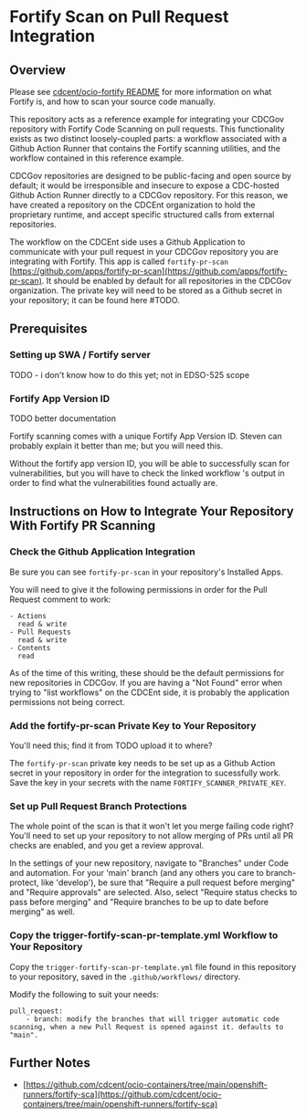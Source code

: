# Fortify Scan on Pull Request Integration

## Overview
Please see [cdcent/ocio-fortify
README](https://github.com/cdcent/ocio-fortify) for more information
on what Fortify is, and how to scan your source code manually.

This repository acts as a reference example for integrating your
CDCGov repository with Fortify Code Scanning on pull requests. This
functionality exists as two distinct loosely-coupled parts: a workflow
associated with a Github Action Runner that contains the Fortify
scanning utilities, and the workflow contained in this reference example. 

CDCGov repositories are designed to be public-facing and open source
by default; it would be irresponsible and insecure to expose a
CDC-hosted Github Action Runner directly to a CDCGov repository. For
this reason, we have created a repository on the CDCEnt organization
to hold the proprietary runtime, and accept specific structured calls
from external repositories. 

The workflow on the CDCEnt side uses a Github Application to
communicate with your pull request in your CDCGov repository you are
integrating with Fortify. This app is called `fortify-pr-scan`
[https://github.com/apps/fortify-pr-scan](https://github.com/apps/fortify-pr-scan). It
should be enabled by default for all repositories in the CDCGov
organization. The private key will need to be stored as a Github
secret in your repository; it can be found here #TODO.

## Prerequisites

### Setting up SWA / Fortify server

TODO - i don't know how to do this yet; not in EDSO-525 scope

### Fortify App Version ID

TODO better documentation

Fortify scanning comes with a unique Fortify App Version ID. Steven
can probably explain it better than me; but you will need this.

Without the fortify app version ID, you will be able to successfully
scan for vulnerabilities, but you will have to check the linked
workflow 's output in order to find what the vulnerabilities found actually are. 

## Instructions on How to Integrate Your Repository With Fortify PR Scanning

### Check the Github Application Integration

Be sure you can see `fortify-pr-scan` in your repository's Installed Apps.

You will need to give it the following permissions in order for the Pull Request comment to work:
```
- Actions
  read & write
- Pull Requests
  read & write
- Contents
  read
```

As of the time of this writing, these should be the default
permissions for new repositories in CDCGov. If you are having a "Not
Found" error when trying to "list workflows" on the CDCEnt side, it is
probably the application permissions not being correct.

### Add the fortify-pr-scan Private Key to Your Repository

You'll need this; find it from TODO upload it to where?

The `fortify-pr-scan` private key needs to be set up as a Github
Action secret in your repository in order for the integration to
sucessfully work. Save the key in your secrets with the name
`FORTIFY_SCANNER_PRIVATE_KEY`.

### Set up Pull Request Branch Protections

The whole point of the scan is that it won't let you merge failing
code right? You'll need to set up your repository to not allow merging
of PRs until all PR checks are enabled, and you get a review approval.

In the settings of your new repository, navigate to "Branches" under
Code and automation. For your 'main' branch (and any others you care
to branch-protect, like 'develop'), be sure that "Require a pull
request before merging" and "Require approvals" are selected. Also,
select "Require status checks to pass before merging" and "Require
branches to be up to date before merging" as well.


### Copy the trigger-fortify-scan-pr-template.yml Workflow to Your Repository

Copy the `trigger-fortify-scan-pr-template.yml` file found in this
repository to your repository, saved in the `.github/workflows/`
directory. 

Modify the following to suit your needs:
```
pull_request: 
	- branch: modify the branches that will trigger automatic code scanning, when a new Pull Request is opened against it. defaults to "main".
```

## Further Notes
 - [https://github.com/cdcent/ocio-containers/tree/main/openshift-runners/fortify-sca](https://github.com/cdcent/ocio-containers/tree/main/openshift-runners/fortify-sca)
